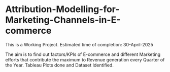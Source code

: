 # Attribution-Modelling-for-Marketing-Channels-in-E-commerce

This is a Working Project. Estimated time of completion: 30-April-2025

 The aim is to find out factors/KPIs of E-commerce and different Marketing efforts that contribute the maximum to Revenue generation every Quarter of the Year.
Tableau Plots done and Dataset Identified.
